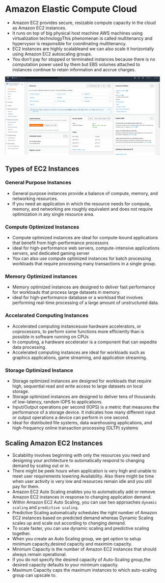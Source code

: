 # Amazon Elastic Compute Cloud

- Amazon EC2 provides secure, resizable compute capacity in the cloud as Amazon EC2 instances.
- It runs on top of big physical host machine AWS machines using virtualization technologyThis phenomenan is called multitenancy and hypervysor is responsible for coordinating multitenancy.
- EC2 instances are highly scalableand we can also scale it horizontally using Amazon EC2 autoscaling groups.
- You don’t pay for stopped or terminated instances because there is no computation power used by them but EBS volumes attached to instances continue to retain information and accrue charges.


![EC2 Console](../Images/EC2-Console.png)



## Types of EC2 Instances

### General Purpose Instances

- General purpose instances provide a balance of compute, memory, and networking resources.
- If you need an application in which the resource needs for compute, memory, and networking are roughly equivalent and does not require optimization in any single resource area.

### Compute Optimized Instances

- Compute optimized instances are ideal for compute-bound applications that benefit from high-performance processors
- ideal for high-performance web servers, compute-intensive applications servers, and dedicated gaming server
- You can also use compute optimized instances for batch processing workloads that require processing many transactions in a single group.

### Memory Optimized instances

- Memory optimized instances are designed to deliver fast performance for workloads that process large datasets in memory.
- ideal for high-performance database or a workload that involves performing real-time processing of a large amount of unstructured data.

### Accelarated Computing Instances

- Accelerated computing instancesuse hardware accelerators, or coprocessors, to perform some functions more efficiently than is possible in software running on CPUs
- In computing, a hardware accelerator is a component that can expedite data processing.
- Accelerated computing instances are ideal for workloads such as graphics applications, game streaming, and application streaming.

### Storage Optimized Instance

- Storage optimized instances are designed for workloads that require high, sequential read and write access to large datasets on local storage.
- Storage optimized instances are designed to deliver tens of thousands of low-latency, random IOPS to applications.
- Input/Output operations per second (IOPS) is a metric that measures the performance of a storage device. It indicates how many different input or output operations a device can perform in one second.
- Ideal for distributed file systems, data warehousing applications, and high-frequency online transaction processing (OLTP) systems


## Scaling Amazon EC2 Instances

- Scalability involves beginning with only the resources you need and designing your architecture to automatically respond to changing demand by scaling out or in.
- There might be peek hours when application  is very high and unable to meet user requirements lowering Availability. Also there might be time when user activity is very low and resources remain idle and you still pay for them.
- Amazon EC2 Auto Scaling enables you to automatically add or remove Amazon EC2 instances in response to changing application demand.
- Within Amazon EC2 Auto Scaling, you can use two approaches `dynamic scaling` and `predictive scaling`.
- Predictive Scaling automatically schedules the right number of Amazon EC2 instances based on predicted demand whereas Dynamic Scaling scales up and scale out according to changing demand.
- To scale faster, you can use dynamic scaling and predictive scaling together.
- When you create an Auto Scaling group, we get option to setup minimum capacity,desired capacity and maximim capacity.
- Minimum Capacity is the number of Amazon EC2 instances that should always remain operational.
- If you do not specify the desired capacity of Auto-Scaling group,the desired capacity defaults to your minimum capacity.
-  Maximum Capacity caps the maximum instances to which auto-scaling group can upscale to.
